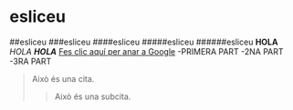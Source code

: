 # esliceu
##esliceu
###esliceu
####esliceu
#####esliceu
######esliceu
**HOLA**
*HOLA*
***HOLA***
[Fes clic aquí per anar a Google](https://www.google.com)
-PRIMERA PART
-2NA PART
-3RA PART
> Això és una cita.
>> Això és una subcita.

